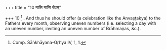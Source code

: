 +++
title = "10 मासि मासि चैवम्"

+++
10 [^5] . And thus he should offer (a celebration like the Anvaṣṭakya) to the Fathers every month, observing uneven numbers (i.e. selecting a day with an uneven number, inviting an uneven number of Brāhmaṇas, &c.).


[^5]:  Comp. Śāṅkhāyana-Gṛhya IV, 1, 1.
